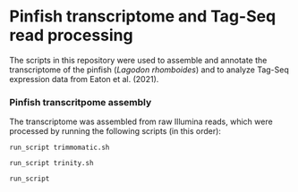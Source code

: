 # Pinfish transcriptome and Tag-Seq read processing
The scripts in this repository were used to assemble and annotate the transcriptome of the pinfish (_Lagodon rhomboides_) and to analyze Tag-Seq expression data from Eaton et al. (2021). 

### Pinfish transcritpome assembly
The transcriptome was assembled from raw Illumina reads, which were processed by running the following scripts (in this order):

`run_script trimmomatic.sh`

`run_script trinity.sh`

`run_script`
